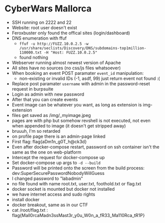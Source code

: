# CyberWars Mallorca

- SSH running on 2222 and 22
- Website: root user doesn't exist
- Feroxbuster only found the offical sites (login/dashboard)
- DNS enumeration with ffuf
    - `ffuf -u http://FUZZ.10.0.2.5 -w  /usr/share/seclists/Discovery/DNS/subdomains-top1million-110000.txt -H "Host: FUZZ.10.0.2.5"` 
    - found nothing
- Webserver running almost newest version of Apache 
- All sites have no sources (no css/js files whatsoever)
- When booking an event POST paramater `event_id` manipulation:
    - non-existing or invalid IDs (-1, asdf, 99) just return event not found :(
- Replace post paramater `username` with admin in the password-reset request in burpsuite
- Login as admin with new password
- After that you can create events
- Event image can be whatever you want, as long as extension is img-extension
- files get saved as /img/<uuid>\_myimage.jpeg
- pages are with php but somehow revshell is not executed, not even when appended to image (it doesn't get stripped away)
- bruuuh, I'm so retarded
- on profile page there is an admin-page linked
- First flag: flag{aDm1n_g0T_h@ck3d}
- Even after docker-compose restart, password on ssh container isn't the same as the one on web-platform
- Intercept the request for docker-compose up
- Set docker-compose up args to `-d --build` 
- Password will be printed onto the screen from the build process: dev:SuperSecurePasswordNobodyWillGuess
- I changed password to "labadmin"
- no file found with name root.txt, user.txt, foothold.txt or flag.txt
- docker socket is mounted but docker not installed
- we have internet access and sudo rights
- install docker 
- docker breakout, same as in our CTF
- cat /root/flag.txt : flag{Mall0rcaMadn3ssMast3r_y0u_W0n_a_fR33_Ma110Rca_tR1P}






